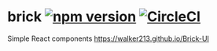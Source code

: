 # brick  [![npm version](https://badge.fury.io/js/%40gindoki%2Fbrick.svg)](https://badge.fury.io/js/%40gindoki%2Fbrick)  [![CircleCI](https://circleci.com/gh/walker213/Brick-UI.svg?style=svg)](https://circleci.com/gh/walker213/Brick-UI)

Simple React components https://walker213.github.io/Brick-UI
